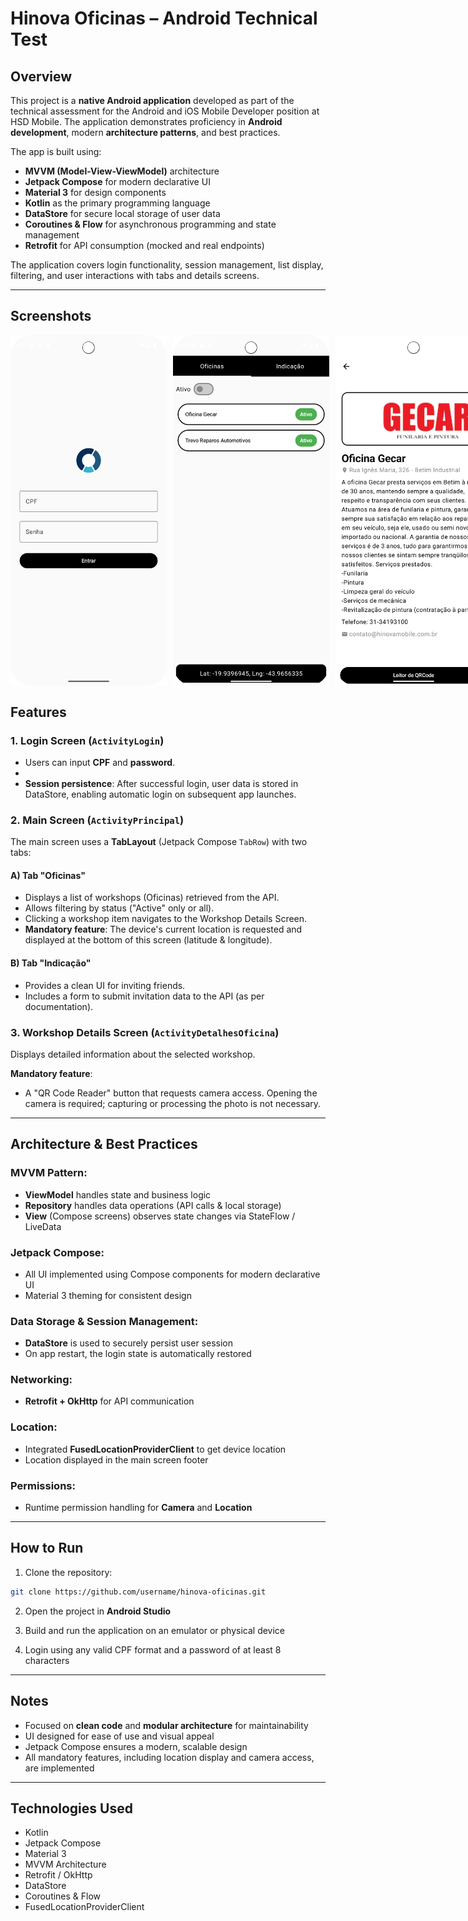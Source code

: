 # Hinova Oficinas – Android Technical Test

## Overview

This project is a **native Android application** developed as part of the technical assessment for the Android and iOS Mobile Developer position at HSD Mobile. The application demonstrates proficiency in **Android development**, modern **architecture patterns**, and best practices.

The app is built using:

- **MVVM (Model-View-ViewModel)** architecture
- **Jetpack Compose** for modern declarative UI
- **Material 3** for design components
- **Kotlin** as the primary programming language
- **DataStore** for secure local storage of user data
- **Coroutines & Flow** for asynchronous programming and state management
- **Retrofit** for API consumption (mocked and real endpoints)

The application covers login functionality, session management, list display, filtering, and user interactions with tabs and details screens.

---

## Screenshots

<div style="display: flex; gap: 10px;">
  <img src="screenshots/sc01.png" alt="Login Screen" width="250">
  <img src="screenshots/sc02.png" alt="Home Screen" width="250">
  <img src="screenshots/sc03.png" alt="Details Screen" width="250">
  <img src="screenshots/sc04.png" alt="Recommendation Screen" width="250">
</div>

## Features

### 1. Login Screen (`ActivityLogin`)

- Users can input **CPF** and **password**.
- 
- **Session persistence**: After successful login, user data is stored in DataStore, enabling automatic login on subsequent app launches.

### 2. Main Screen (`ActivityPrincipal`)

The main screen uses a **TabLayout** (Jetpack Compose `TabRow`) with two tabs:

#### A) Tab "Oficinas"

- Displays a list of workshops (Oficinas) retrieved from the API.
- Allows filtering by status ("Active" only or all).
- Clicking a workshop item navigates to the Workshop Details Screen.
- **Mandatory feature**: The device's current location is requested and displayed at the bottom of this screen (latitude & longitude).

#### B) Tab "Indicação"

- Provides a clean UI for inviting friends.
- Includes a form to submit invitation data to the API (as per documentation).

### 3. Workshop Details Screen (`ActivityDetalhesOficina`)

Displays detailed information about the selected workshop.

**Mandatory feature**:

- A "QR Code Reader" button that requests camera access. Opening the camera is required; capturing or processing the photo is not necessary.

---

## Architecture & Best Practices

### MVVM Pattern:

- **ViewModel** handles state and business logic
- **Repository** handles data operations (API calls & local storage)
- **View** (Compose screens) observes state changes via StateFlow / LiveData

### Jetpack Compose:

- All UI implemented using Compose components for modern declarative UI
- Material 3 theming for consistent design

### Data Storage & Session Management:

- **DataStore** is used to securely persist user session
- On app restart, the login state is automatically restored

### Networking:

- **Retrofit + OkHttp** for API communication

### Location:

- Integrated **FusedLocationProviderClient** to get device location
- Location displayed in the main screen footer

### Permissions:

- Runtime permission handling for **Camera** and **Location**

---

## How to Run

1. Clone the repository:
```bash
git clone https://github.com/username/hinova-oficinas.git
```

2. Open the project in **Android Studio**

3. Build and run the application on an emulator or physical device

4. Login using any valid CPF format and a password of at least 8 characters

---

## Notes

- Focused on **clean code** and **modular architecture** for maintainability
- UI designed for ease of use and visual appeal
- Jetpack Compose ensures a modern, scalable design
- All mandatory features, including location display and camera access, are implemented

---

## Technologies Used

- Kotlin
- Jetpack Compose
- Material 3
- MVVM Architecture
- Retrofit / OkHttp
- DataStore
- Coroutines & Flow
- FusedLocationProviderClient